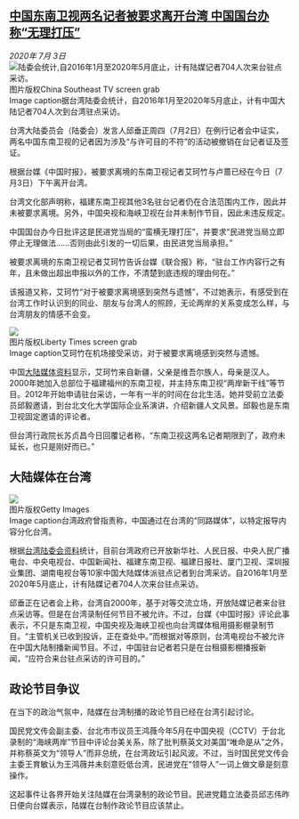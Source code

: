 <!--1593769549000-->
[中国东南卫视两名记者被要求离开台湾 中国国台办称“无理打压”](http://www.bbc.com/zhongwen/simp/chinese-news-53275632)
------

<div><i>2020年 7月 3日</i></div><div><div class="story-body__inner" property="articleBody"><div class="media-landscape has-caption full-width lead"><span class="image-and-copyright-container"><img class="js-image-replace" alt="陆委会统计,自2016年1月至2020年5月底止，计有陆媒记者704人次来台驻点采访。" src="https://images.weserv.nl/?url=ichef.bbci.co.uk/news/640/cpsprodpb/314E/production/_113222621_whatsubject.jpg"><span class="off-screen">图片版权</span><span class="story-image-copyright">China Southeast TV screen grab</span></span><figcaption class="media-caption"><span class="off-screen">Image caption</span><span class="media-caption__text">据台湾陆委会统计，自2016年1月至2020年5月底止，计有中国大陆记者704人次到台湾驻点采访。</span></figcaption></div><p class="story-body__introduction">台湾大陆委员会（陆委会）发言人邱垂正周四（7月2日）在例行记者会中证实，两名中国东南卫视的记者因为涉及“与许可目的不符”的活动被撤销在台记者证及签证。</p><div id="bbccom_mpu_3" class="bbccom_slot mpu-ad" aria-hidden="true"><div class="bbccom_advert"></div></div><p>根据台媒《中国时报》，被要求离境的东南卫视记者艾珂竹与卢蔷已经在今日（7月3日）下午离开台湾。</p><p>台湾文化部声明称，福建东南卫视其他3名驻台记者仍在合法范围内工作，因此并未被要求离境。另外，中国央视和海峡卫视在台并未制作节目，因此未违反规定。</p><div id="bbccom_mpu_1_2" class="bbccom_slot mpu-ad" aria-hidden="true"><div class="bbccom_advert"></div></div><p>中国国台办今日批评这是民进党当局的“蛮横无理打压”，并要求“民进党当局立即停止无理做法……否则由此引发的一切后果，由民进党当局承担。”</p><p>被要求离境的东南卫视记者艾珂竹告诉台媒《联合报》称，“驻台工作内容行之有年，且未做出超出申报以外的工作，不清楚到底违规的理由何在。”</p><p>该报道又称，艾珂竹“对于被要求离境感到突然与遗憾”，不过她表示，有感受到在台湾工作时认识到的同业、朋友与台湾人的照顾，无论两岸的关系变成怎么样，与台湾朋友的情感不会变。</p><div class="media-landscape has-caption full-width"><span class="image-and-copyright-container"><img src="https://images.weserv.nl/?url=ichef.bbci.co.uk/news/640/cpsprodpb/A67E/production/_113222624_whatsubject.jpg"><br><span class="off-screen">图片版权</span><span class="story-image-copyright">Liberty Times screen grab</span></span><figcaption class="media-caption"><span class="off-screen">Image caption</span><span class="media-caption__text">艾珂竹在机场接受采访，对于被要求离境感到突然与遗憾。</span></figcaption></div><p>中国<a href="http://www.chinanews.com/sh/2016/06-24/7916250.shtml" class="story-body__link-external">大陆媒体资料</a>显示，艾珂竹来自新疆，父亲是维吾尔族人，母亲是汉人。2000年她加入总部位于福建福州的东南卫视，并主持东南卫视“两岸新干线”等节目。2012年开始申请驻台采访，一年有一半的时间在台北生活。她并受前立法委员邱毅邀请，到台北文化大学国际企业系演讲，介绍新疆人文风景。邱毅也是东南卫视固定邀请的评论者。</p><p>但台湾行政院长苏贞昌今日回覆记者称，“东南卫视这两名记者期限到了，政府未延长，也只是刚好而已。”</p><h2 class="story-body__crosshead">大陆媒体在台湾</h2><div class="media-landscape has-caption full-width"><span class="image-and-copyright-container"><img src="https://images.weserv.nl/?url=ichef.bbci.co.uk/news/640/cpsprodpb/12BAF/production/_106791767_gettyimages-52737292.jpg"><br><span class="off-screen">图片版权</span><span class="story-image-copyright">Getty Images</span></span><figcaption class="media-caption"><span class="off-screen">Image caption</span><span class="media-caption__text">台湾政府曾指责称，中国通过在台湾的“同路媒体”，以特定报导内容分化台湾。</span></figcaption></div><p>根据<a href="https://www.mac.gov.tw/cp.aspx?n=51B78A46DE7D24E1&amp;s=AFA88E6950435571" class="story-body__link-external">台湾陆委会资料</a>统计，目前台湾政府已开放新华社、人民日报、中央人民广播电台、中央电视台、中国新闻社、福建东南卫视、福建日报社、厦门卫视、深圳报业集团、湖南电视台等10家中国大陆媒体派驻点记者到台湾采访。自2016年1月至2020年5月底止，计有陆媒记者704人次来台驻点采访。</p><p>邱垂正在记者会上称，台湾自2000年，基于对等交流立场，开放陆媒记者来台驻点采访等。但是在台湾录制任何节目不被允许。不过，台媒《中国时报》评论此事表示，不只是东南卫视，中国央视及海峡卫视也向台湾媒体租用摄影棚录制节目。“主管机关已收到投诉，正在查处中。”而根据对等原则，台湾电视台不被允许在中国大陆制播新闻节目。不过，中国驻台记者若只是在台租摄影棚播报新闻，“应符合来台驻点采访的许可目的。”</p><h2 class="story-body__crosshead">政论节目争议</h2><p>在当下的政治气氛中，陆媒在台湾制播的政论节目已经在台湾引起讨论。</p><p>国民党文传会副主委、台北市市议员王鸿薇今年5月在中国央视（CCTV）于台北录制的“海峡两岸”节目中评论台美关系，除了批判蔡英文对美国“唯命是从”之外，并称蔡英文为“领导人”而非总统，在台湾政坛引起风波。不过，当时国民党文传会主委王育敏认为王鸿薇并未刻意贬低台湾，民进党在“领导人”一词上做文章是刻意操作。</p><p>这起事件让各界开始关注陆媒在台湾录制的政论节目。民进党籍立法委员邱志伟昨日便向台媒表示，陆媒在台制作政论节目应该禁止。</p></div></div>
